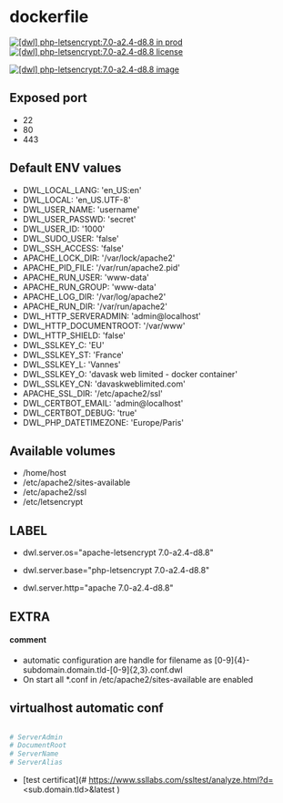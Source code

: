 # dockerfile

[![[dwl] php-letsencrypt:7.0-a2.4-d8.8 in prod][badge-shields]](https://hub.docker.com/r/davask/d-php-letsencrypt/)
[![[dwl] php-letsencrypt:7.0-a2.4-d8.8 license][badge-license]](https://app.fossa.io/projects/git%2Bhttps%3A%2F%2Fgithub.com%2Fdavask%2Fd-php-letsencrypt?ref=badge_shield)

[![[dwl] php-letsencrypt:7.0-a2.4-d8.8 image][badge-docker]](https://hub.docker.com/r/davask/d-php-letsencrypt/)

[badge-docker]: https://dockeri.co/image/davask/d-php-letsencrypt "[dwl] php-letsencrypt:7.0-a2.4-d8.8 image"
[badge-shields]: https://img.shields.io/badge/davask%2Fd--php--letsencrypt-env_prod-brightgreen.svg?style=flat "[dwl] php-letsencrypt:7.0-a2.4-d8.8 in prod"
[badge-license]: https://img.shields.io/badge/davask%2Fd--php--letsencrypt-license_MIT-brightgreen.svg?style=flat "[dwl] php-letsencrypt:7.0-a2.4-d8.8 license"

## Exposed port

- 22
- 80
- 443
## Default ENV values

- DWL_LOCAL_LANG: 'en_US:en'
- DWL_LOCAL: 'en_US.UTF-8'
- DWL_USER_NAME: 'username'
- DWL_USER_PASSWD: 'secret'
- DWL_USER_ID: '1000'
- DWL_SUDO_USER: 'false'
- DWL_SSH_ACCESS: 'false'
- APACHE_LOCK_DIR: '/var/lock/apache2'
- APACHE_PID_FILE: '/var/run/apache2.pid'
- APACHE_RUN_USER: 'www-data'
- APACHE_RUN_GROUP: 'www-data'
- APACHE_LOG_DIR: '/var/log/apache2'
- APACHE_RUN_DIR: '/var/run/apache2'
- DWL_HTTP_SERVERADMIN: 'admin@localhost'
- DWL_HTTP_DOCUMENTROOT: '/var/www'
- DWL_HTTP_SHIELD: 'false'
- DWL_SSLKEY_C: 'EU'
- DWL_SSLKEY_ST: 'France'
- DWL_SSLKEY_L: 'Vannes'
- DWL_SSLKEY_O: 'davask web limited - docker container'
- DWL_SSLKEY_CN: 'davaskweblimited.com'
- APACHE_SSL_DIR: '/etc/apache2/ssl'
- DWL_CERTBOT_EMAIL: 'admin@localhost'
- DWL_CERTBOT_DEBUG: 'true'
- DWL_PHP_DATETIMEZONE: 'Europe/Paris'
## Available volumes

- /home/host
- /etc/apache2/sites-available
- /etc/apache2/ssl
- /etc/letsencrypt
## LABEL

- dwl.server.os="apache-letsencrypt 7.0-a2.4-d8.8"

- dwl.server.base="php-letsencrypt 7.0-a2.4-d8.8"

- dwl.server.http="apache 7.0-a2.4-d8.8"

## EXTRA

#### comment

- automatic configuration are handle for filename as [0-9]{4}\-subdomain\.domain\.tld\-[0-9]{2,3}\.conf\.dwl
- On start all *.conf in /etc/apache2/sites-available are enabled

## virtualhost automatic conf

```bash

# ServerAdmin
# DocumentRoot
# ServerName
# ServerAlias

```


- [test certificat](# https://www.ssllabs.com/ssltest/analyze.html?d=<sub.domain.tld>&latest
)
